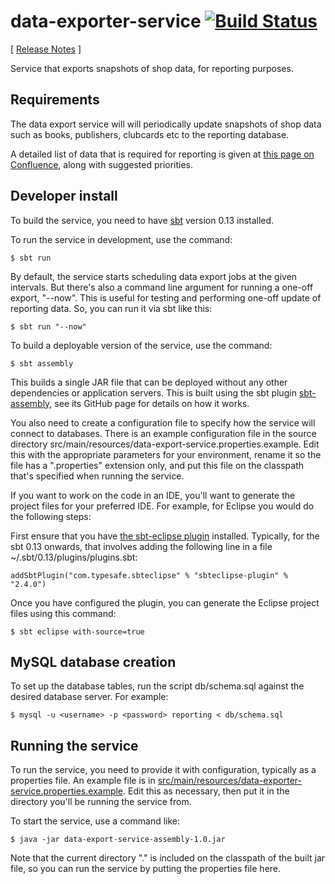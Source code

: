 # data-exporter-service [![Build Status](http://grisham:8111/app/rest/builds/buildType:%28id:Books_Platform_Mimir_DataExporterService_BuildTestPublish%29/statusIcon)](http://grisham:8111/viewType.html?buildTypeId=Books_Platform_Mimir_DataExporterService_BuildTestPublish&guest=1)

[ [Release Notes](http://jira.blinkbox.local/confluence/display/REL/Data+Exporter+Service+-+Release+Note) ]

Service that exports snapshots of shop data, for reporting purposes.

## Requirements

The data export service will will periodically update snapshots of shop data such as books, publishers, clubcards etc
to the reporting database.

A detailed list of data that is required for reporting is 
given at [this page on Confluence](https://tools.mobcastdev.com/confluence/display/AN/Reporting+DB+requirements+-+Shop+Data), along with suggested priorities.

## Developer install

To build the service, you need to have [sbt](acceptance-test/data-export-service-test.properties.example) version 0.13 installed.

To run the service in development, use the command:

```
$ sbt run
```

By default, the service starts scheduling data export jobs at the given intervals. But there's also a command
line argument for running a one-off export, "--now". This is useful for testing and performing one-off update 
of reporting data. So, you can run it via sbt like this:

```
$ sbt run "--now"
```

To build a deployable version of the service, use the command:

```
$ sbt assembly
```

This builds a single JAR file that can be deployed without any other dependencies or application servers.
This is built using the sbt plugin [sbt-assembly](https://github.com/sbt/sbt-assembly), see 
its GitHub page for details on how it works.

You also need to create a configuration file to specify how the service will connect to databases.
There is an example configuration file in the source directory src/main/resources/data-export-service.properties.example.
Edit this with the appropriate parameters for your environment, rename it so the file has a ".properties" extension only,
and put this file on the classpath that's specified when running the service.

If you want to work on the code in an IDE, you'll want to generate the project files for your preferred IDE.
For example, for Eclipse you would do the following steps:

First ensure that you have [the sbt-eclipse plugin](https://github.com/typesafehub/sbteclipse) installed. Typically, for the sbt 0.13 onwards, that involves adding the following line in a file ~/.sbt/0.13/plugins/plugins.sbt:

```
addSbtPlugin("com.typesafe.sbteclipse" % "sbteclipse-plugin" % "2.4.0")
```

Once you have configured the plugin, you can generate the Eclipse project files using this command:

```
$ sbt eclipse with-source=true
```

## MySQL database creation

To set up the database tables, run the script db/schema.sql 
against the desired database server. For example:

```
$ mysql -u <username> -p <password> reporting < db/schema.sql
```

## Running the service

To run the service, you need to provide it with configuration, typically as a properties file.
An example file is in [src/main/resources/data-exporter-service.properties.example](https://git.mobcastdev.com/Mimir/data-exporter-service/blob/master/src/main/resources/data-exporter-service.properties.example).
Edit this as necessary, then put it in the directory you'll be running the service from.  

To start the service, use a command like:

```
$ java -jar data-export-service-assembly-1.0.jar
```

Note that the current directory "." is included on the classpath of the built jar file, so
you can run the service by putting the properties file here.

